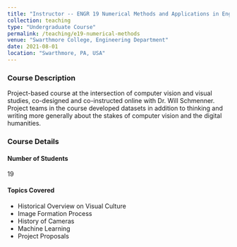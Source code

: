 ```yaml
---
title: "Instructor -- ENGR 19 Numerical Methods and Applications in Engineering"
collection: teaching
type: "Undergraduate Course"
permalink: /teaching/e19-numerical-methods
venue: "Swarthmore College, Engineering Department"
date: 2021-08-01
location: "Swarthmore, PA, USA"
---
```



### Course Description
Project-based course at the intersection of computer vision and visual studies, co-designed and
co-instructed online with Dr. Will Schmenner. Project teams in the course developed datasets in
addition to thinking and writing more generally about the stakes of computer vision and the digital
humanities.

### Course Details
#### Number of Students
19

#### Topics Covered
* Historical Overview on Visual Culture
* Image Formation Process
* History of Cameras
* Machine Learning
* Project Proposals

